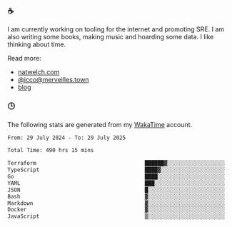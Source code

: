 ### ☕

I am currently working on tooling for the internet and promoting SRE. I am also writing some books, making music and hoarding some data. I like thinking about time.

Read more:

 - [natwelch.com](https://natwelch.com)
 - [@icco@merveilles.town](https://merveilles.town/@icco)
 - [blog](https://writing.natwelch.com)

### 🕒

The following stats are generated from my [WakaTime](https://wakatime.com/@icco) account.

<!--START_SECTION:waka-->

```txt
From: 29 July 2024 - To: 29 July 2025

Total Time: 490 hrs 15 mins

Terraform                                  ██████▓░░░░░░░░░░░░░░░░░░   26.20 %
TypeScript                                 ████▓░░░░░░░░░░░░░░░░░░░░   19.14 %
Go                                         ████░░░░░░░░░░░░░░░░░░░░░   16.13 %
YAML                                       ███░░░░░░░░░░░░░░░░░░░░░░   11.46 %
JSON                                       █░░░░░░░░░░░░░░░░░░░░░░░░   04.46 %
Bash                                       ▓░░░░░░░░░░░░░░░░░░░░░░░░   03.20 %
Markdown                                   ▓░░░░░░░░░░░░░░░░░░░░░░░░   02.92 %
Docker                                     ▓░░░░░░░░░░░░░░░░░░░░░░░░   02.36 %
JavaScript                                 ▒░░░░░░░░░░░░░░░░░░░░░░░░   01.90 %
```

<!--END_SECTION:waka-->
